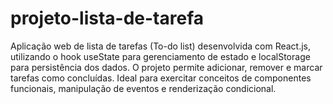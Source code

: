 # projeto-lista-de-tarefa

 Aplicação web de lista de tarefas (To-do list) desenvolvida com React.js, utilizando o hook useState para gerenciamento de estado e localStorage para persistência dos dados. O projeto permite adicionar, remover e marcar tarefas como concluídas. Ideal para exercitar conceitos de componentes funcionais, manipulação de eventos e renderização condicional.
